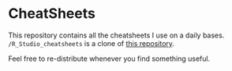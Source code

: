 # CheatSheets

This repository contains all the cheatsheets I use on a daily bases. `/R_Studio_cheatsheets` is a clone of [this repository](https://github.com/rstudio/cheatsheets).

Feel free to re-distribute whenever you find something useful.
